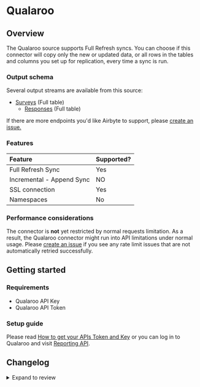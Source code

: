 # Qualaroo

## Overview

The Qualaroo source supports Full Refresh syncs. You can choose if this connector will copy only the new or updated data, or all rows in the tables and columns you set up for replication, every time a sync is run.

### Output schema

Several output streams are available from this source:

- [Surveys](https://help.qualaroo.com/hc/en-us/articles/201969438-The-REST-Reporting-API) \(Full table\)
  - [Responses](https://help.qualaroo.com/hc/en-us/articles/201969438-The-REST-Reporting-API) \(Full table\)

If there are more endpoints you'd like Airbyte to support, please [create an issue.](https://github.com/airbytehq/airbyte/issues/new/choose)

### Features

| Feature                   | Supported? |
| :------------------------ | :--------- |
| Full Refresh Sync         | Yes        |
| Incremental - Append Sync | NO         |
| SSL connection            | Yes        |
| Namespaces                | No         |

### Performance considerations

The connector is **not** yet restricted by normal requests limitation. As a result, the Qualaroo connector might run into API limitations under normal usage. Please [create an issue](https://github.com/airbytehq/airbyte/issues) if you see any rate limit issues that are not automatically retried successfully.

## Getting started

### Requirements

- Qualaroo API Key
- Qualaroo API Token

### Setup guide

<!-- markdown-link-check-disable-next-line -->

Please read [How to get your APIs Token and Key](https://help.qualaroo.com/hc/en-us/articles/201969438-The-REST-Reporting-API) or you can log in to Qualaroo and visit [Reporting API](https://app.qualaroo.com/account).

## Changelog
<details>
  <summary>Expand to review</summary>

| Version | Date       | Pull Request                                             | Subject                                                                                                  |
| :------ | :--------- | :------------------------------------------------------- | :------------------------------------------------------------------------------------------------------- |
| 0.3.0   | 2023-10-25 | [31070](https://github.com/airbytehq/airbyte/pull/31070) | Migrate to low-code framework                                                                            |
| 0.2.0   | 2023-05-24 | [26491](https://github.com/airbytehq/airbyte/pull/26491) | Remove authSpecification from spec.json as OAuth is not supported by Qualaroo + update stream schema     |
| 0.1.2   | 2022-05-24 | [13121](https://github.com/airbytehq/airbyte/pull/13121) | Fix `start_date` and `survey_ids` schema formatting. Separate source and stream files. Add stream_slices |
| 0.1.1   | 2022-05-20 | [13042](https://github.com/airbytehq/airbyte/pull/13042) | Update stream specs                                                                                      |
| 0.1.0   | 2021-08-18 | [8623](https://github.com/airbytehq/airbyte/pull/8623)   | New source: Qualaroo                                                                                     |

</details>